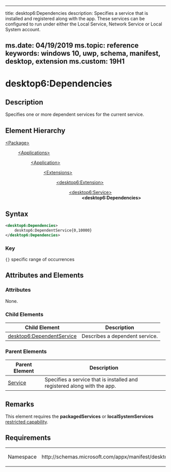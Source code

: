 ﻿---

title: desktop6:Dependencies
description: Specifies a service that is installed and registered along with the app. These services can be configured to run under either the Local Service, Network Service or Local System account.

ms.date: 04/19/2019
ms.topic: reference
keywords: windows 10, uwp, schema, manifest, desktop, extension 
ms.custom: 19H1
---

# desktop6:Dependencies

## Description
Specifies one or more dependent services for the current service.

## Element Hierarchy
<dl>
<dt><a href="element-package.md">&lt;Package&gt;</a></dt>
<dd>
<dl>
<dt><a href="element-applications.md">&lt;Applications&gt;</a></dt>
<dd>
<dl>
<dt><a href="element-application.md">&lt;Application&gt;</a></dt>
<dd>
<dl>
<dt><a href="element-1-extensions.md">&lt;Extensions&gt;</a></dt>
<dd>
<dl>
<dt><a href="element-desktop6-extension.md">&lt;desktop6:Extension&gt;</a></dt>
<dd>
<dl>
<dt><a href="element-desktop6-service.md">&lt;desktop6:Service&gt;</a></dt>
<dd><b>&lt;desktop6:Dependencies&gt;</b></dd>
</dl>
</dd>
</dl>
</dd>
</dl>
</dd>
</dl>
</dd>
</dl>
</dd>
</dl>


## Syntax
```xml
<desktop6:Dependencies>
    desktop6:DependentService{0,10000}
</desktop6:Dependencies>
```

### Key
`{}` specific range of occurrences

## Attributes and Elements

### Attributes

None.

### Child Elements

| Child Element | Description |
|---------------|-------------|
| [desktop6:DependentService](element-desktop6-dependentservice.md) | Describes a dependent service. | 

### Parent Elements

| Parent Element | Description |
|---------------|-------------|
| [Service](element-desktop6-service.md) | Specifies a service that is installed and registered along with the app. |  


## Remarks

This element requires the **packagedServices** or **localSystemServices** [restricted capability](https://docs.microsoft.com/windows/uwp/packaging/app-capability-declarations#restricted-capabilities).


## Requirements

<table>
<colgroup>
<col width="50%" />
<col width="50%" />
</colgroup>
<tbody>
<tr class="odd">
<td><p>Namespace</p></td>
<td><p>http://schemas.microsoft.com/appx/manifest/desktop/windows10/6</p></td>
</tr>
</tbody>
</table>
